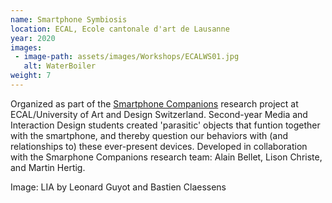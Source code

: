 ```yaml
---
name: Smartphone Symbiosis
location: ECAL, Ecole cantonale d'art de Lausanne
year: 2020
images:
 - image-path: assets/images/Workshops/ECALWS01.jpg
   alt: WaterBoiler
weight: 7
---
```

Organized as part of the [Smartphone Companions](https://github.com/Smartphone-Companions) research project at ECAL/University of Art and Design Switzerland. Second-year Media and Interaction Design students created 'parasitic' objects that funtion together with the smartphone, and thereby question our behaviors with (and relationships to) these ever-present devices. Developed in collaboration with the Smarphone Companions research team: Alain Bellet, Lison Christe, and Martin Hertig.

Image: LIA by Leonard Guyot and Bastien Claessens